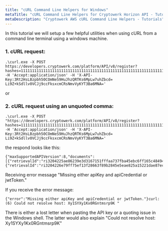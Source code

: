 ```yaml
---
title: "cURL Command Line Helpers for Windows"
metaTitle: "cURL Command Line Helpers for Cryptowerk Horizon API - Tutorials"
metaDescription: "Cryptowerk AWS cURL Command Line Helpers - Tutorials"
---
```

In this tutorial we will setup a few helpful utilities when using cURL from a command line terminal using a windows machine.


### 1. cURL request:
```
.\curl.exe -X POST https://developers.cryptowerk.com/platform/API/v8/register?hashes=1111111111111111111111111111111111111111111111111111111111111111%2C2222222222222222222222222222222222222222222222222222222222222222 -H 'Accept:application/json' -H 'X-API-Key:3Rt2HsLBzpbh50COmNeS9HuJhzQRTKs6MpLw7uhZbcd= Li9Z+kSdllv0VCJj9ccFksxcmCRsNmvVyKYT3Ba6MNA='
```

or
### 2. cURL request using an unquoted comma:
```
.\curl.exe -X POST "https://developers.cryptowerk.com/platform/API/v8/register?hashes=1111111111111111111111111111111111111111111111111111111111111111,2222222222222222222222222222222222222222222222222222222222222222" -H 'Accept:application/json' -H 'X-API-Key:3Rt2HsLBzpbh50COmNeS9HuJhzQRTKs6MpLw7uhZbcd= Li9Z+kSdllv0VCJj9ccFksxcmCRsNmvVyKYT3Ba6MNA='
```


the respond looks like this:
```
{"maxSupportedAPIVersion":8,"documents":[{"retrievalId":"ri3204225ae86239e3d3167151fffaa737fba45ebc6ff165c48494b380d271e16cc"},{"retrievalId":"ri3204226e79ff75ef13f28663f89b2845e5eae825a15221dae87ec6545bd98e053"}],"minSupportedAPIVersion":1}
```

Receiving error message "Missing either apiKey and apiCredential or jwtToken."

If you receive the error message:
```
{"error":"Missing either apiKey and apiCredential or jwtToken."}curl: (6) Could not resolve host: Xy1SYXy1Kx0RGntmsrp9K "
```
There is either a lost letter when pasting the API key or a quoting issue in the Windows shell. The latter would also explain "Could not resolve host: Xy1SYXy1Kx0RGntmsrp9K"
